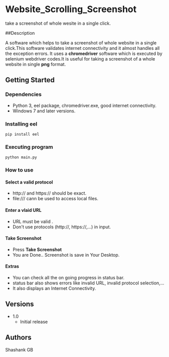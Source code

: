 # Website_Scrolling_Screenshot

take a screenshot of whole wesite in a single click.

##Description

A software which helps to take a screenshot of whole website in a single click.This software validates internet connectivity and it almost handles all the exception errors.
It uses a **chromedriver** software which is executed by selenium webdriver codes.It is useful for taking a screenshot of a whole website in single **png** format.

## Getting Started

### Dependencies

* Python 3, eel package, chromedriver.exe, good internet connectivity.
* Windows 7 and later versions.

### Installing eel
```
pip install eel
```

### Executing program

```
python main.py
```

### How to use

#### Select a valid protocol
* http:// and https:// should be exact.
* file:/// cann be used to access local files.

#### Enter a vlaid URL
* URL must be valid .
* Don't use protocols (http://, https://,...) in input.

#### Take Screenshot
* Press **Take Screenshot** 
* You are Done.. Screenshot is save in Your Desktop.

#### Extras
* You can check all the on going progress in status bar.
* status bar also shows errors like invalid URL, invalid protocol selection,...
* It also displays an Internet Connectivity.

## Versions

* 1.0
  * Initial release

## Authors

Shashank GB
